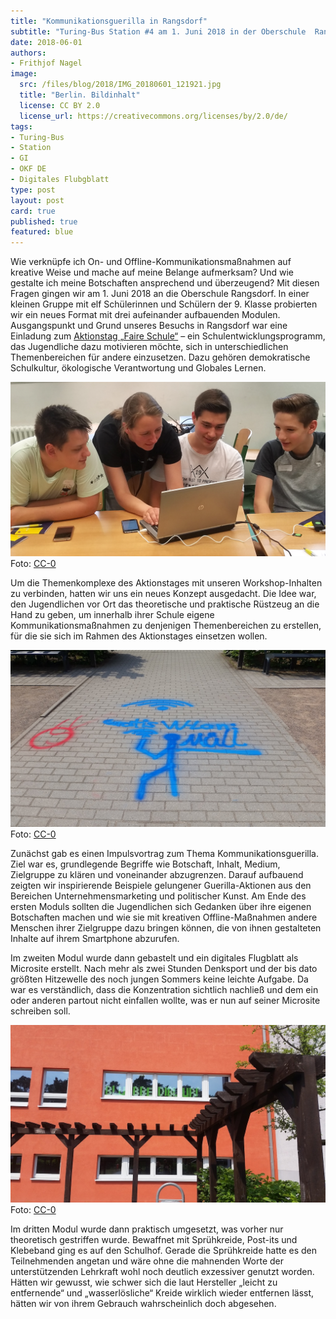 ```yaml
---
title: "Kommunikationsguerilla in Rangsdorf"
subtitle: "Turing-Bus Station #4 am 1. Juni 2018 in der Oberschule  Rangsdorf (Brandenburg) mit 11 Schüler*innen (15-16 Jahre)"
date: 2018-06-01
authors:
- Frithjof Nagel
image:
  src: /files/blog/2018/IMG_20180601_121921.jpg
  title: "Berlin. Bildinhalt"
  license: CC BY 2.0
  license_url: https://creativecommons.org/licenses/by/2.0/de/
tags:
- Turing-Bus
- Station
- GI
- OKF DE
- Digitales Flubgblatt
type: post
layout: post
card: true
published: true
featured: blue
---
```


Wie verknüpfe ich On- und Offline-Kommunikationsmaßnahmen auf kreative Weise und mache auf meine Belange aufmerksam? Und wie gestalte ich meine Botschaften ansprechend und überzeugend? Mit diesen Fragen gingen wir am 1. Juni 2018 an die Oberschule Rangsdorf. In einer kleinen Gruppe mit elf Schülerinnen und Schülern der 9. Klasse probierten wir ein neues Format mit drei aufeinander aufbauenden Modulen. Ausgangspunkt und Grund unseres Besuchs in Rangsdorf war eine Einladung zum [Aktionstag „Faire Schule“](http://www.faire-schule.eu/) – ein Schulentwicklungsprogramm, das Jugendliche dazu motivieren möchte, sich in unterschiedlichen Themenbereichen für andere einzusetzen. Dazu gehören demokratische Schulkultur, ökologische Verantwortung und Globales Lernen.

![Turing-Bus](/files/blog/2018/andreamitschuelern.png)
Foto: <a href="https://creativecommons.org/choose/zero/?lang=de">CC-0</a>

Um die Themenkomplexe des Aktionstages mit unseren Workshop-Inhalten zu verbinden, hatten wir uns ein neues Konzept ausgedacht. Die Idee war, den Jugendlichen vor Ort das theoretische und praktische Rüstzeug an die Hand zu geben, um innerhalb ihrer Schule eigene Kommunikationsmaßnahmen zu denjenigen Themenbereichen zu erstellen, für die sie sich im Rahmen des Aktionstages einsetzen wollen.

![Turing-Bus](/files/blog/2018/20180601_122249.jpg)
Foto: <a href="https://creativecommons.org/choose/zero/?lang=de">CC-0</a>

Zunächst gab es einen Impulsvortrag zum Thema Kommunikationsguerilla. Ziel war es, grundlegende Begriffe wie Botschaft, Inhalt, Medium, Zielgruppe zu klären und voneinander abzugrenzen. Darauf aufbauend zeigten wir inspirierende Beispiele gelungener Guerilla-Aktionen aus den Bereichen Unternehmensmarketing und politischer Kunst. Am Ende des ersten Moduls sollten die Jugendlichen sich Gedanken über ihre eigenen Botschaften machen und wie sie mit kreativen Offline-Maßnahmen andere Menschen ihrer Zielgruppe dazu bringen können, die von ihnen gestalteten Inhalte auf ihrem Smartphone abzurufen.

Im zweiten Modul wurde dann gebastelt und ein digitales Flugblatt als Microsite erstellt. Nach mehr als zwei Stunden Denksport und der bis dato größten Hitzewelle des noch jungen Sommers keine leichte Aufgabe. Da war es verständlich, dass die Konzentration sichtlich nachließ und dem ein oder anderen partout nicht einfallen wollte, was er nun auf seiner Microsite schreiben soll.

![Turing-Bus](/files/blog/2018/20180601_122311.jpg)
Foto: <a href="https://creativecommons.org/choose/zero/?lang=de">CC-0</a>

Im dritten Modul wurde dann praktisch umgesetzt, was vorher nur theoretisch gestriffen wurde. Bewaffnet mit Sprühkreide, Post-its und Klebeband ging es auf den Schulhof. Gerade die Sprühkreide hatte es den Teilnehmenden angetan und wäre ohne die mahnenden Worte der unterstützenden Lehrkraft wohl noch deutlich exzessiver genutzt worden. Hätten wir gewusst, wie schwer sich die laut Hersteller „leicht zu entfernende“ und „wasserlösliche“ Kreide wirklich wieder entfernen lässt, hätten wir von ihrem Gebrauch wahrscheinlich doch abgesehen.
